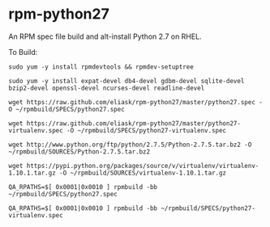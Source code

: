rpm-python27
============

An RPM spec file build and alt-install Python 2.7 on RHEL.

To Build:

`sudo yum -y install rpmdevtools && rpmdev-setuptree`

`sudo yum -y install expat-devel db4-devel gdbm-devel sqlite-devel bzip2-devel openssl-devel ncurses-devel readline-devel`

`wget https://raw.github.com/eliask/rpm-python27/master/python27.spec -O ~/rpmbuild/SPECS/python27.spec`

`wget https://raw.github.com/eliask/rpm-python27/master/python27-virtualenv.spec -O ~/rpmbuild/SPECS/python27-virtualenv.spec`

`wget http://www.python.org/ftp/python/2.7.5/Python-2.7.5.tar.bz2 -O ~/rpmbuild/SOURCES/Python-2.7.5.tar.bz2`

`wget https://pypi.python.org/packages/source/v/virtualenv/virtualenv-1.10.1.tar.gz -O ~/rpmbuild/SOURCES/virtualenv-1.10.1.tar.gz`

`QA_RPATHS=$[ 0x0001|0x0010 ] rpmbuild -bb ~/rpmbuild/SPECS/python27.spec`

`QA_RPATHS=$[ 0x0001|0x0010 ] rpmbuild -bb ~/rpmbuild/SPECS/python27-virtualenv.spec`
